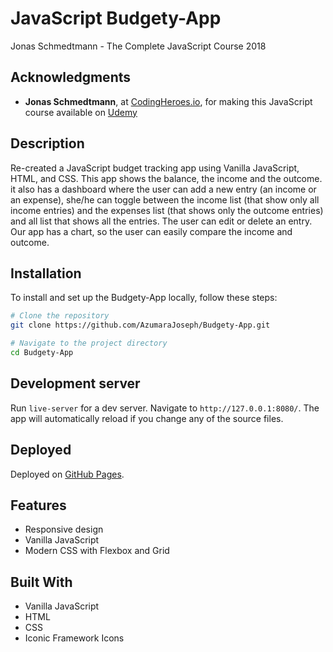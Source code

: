 # JavaScript Budgety-App
Jonas Schmedtmann - The Complete JavaScript Course 2018

## Acknowledgments
- **Jonas Schmedtmann**, at [CodingHeroes.io](http://codingheroes.io/index.html), for making this JavaScript course available on [Udemy](https://www.udemy.com/the-complete-javascript-course)

## Description
Re-created a JavaScript budget tracking app using Vanilla JavaScript, HTML, and CSS.
This app shows the balance, the income and the outcome. it also has a dashboard where the user can add a new entry (an income or an expense), she/he can toggle between the income list (that show only all income entries) and the expenses list (that shows only the outcome entries) and all list that shows all the entries. The user can edit or delete an entry. Our app has a chart, so the user can easily compare the income and outcome.

## Installation
To install and set up the Budgety-App locally, follow these steps:

```bash
# Clone the repository
git clone https://github.com/AzumaraJoseph/Budgety-App.git

# Navigate to the project directory
cd Budgety-App

```
## Development server
Run `live-server` for a dev server. Navigate to `http://127.0.0.1:8080/`. The app will automatically reload if you change any of the source files.

## Deployed
Deployed on [GitHub Pages](https://AzumaraJoseph.github.io/Budgety-App).

## Features
- Responsive design
- Vanilla JavaScript
- Modern CSS with Flexbox and Grid

## Built With
- Vanilla JavaScript
- HTML
- CSS
- Iconic Framework Icons
